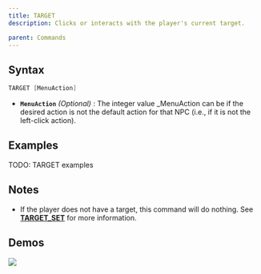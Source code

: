 ```yaml
---
title: TARGET
description: Clicks or interacts with the player's current target.

parent: Commands
--- 
```


## Syntax


```java
TARGET [MenuAction]
``` 
- **`MenuAction`** _(Optional)_ : The integer value _MenuAction can be if the desired action is not the default action for that NPC (i.e., if it is not the left-click action). 

## Examples


TODO: TARGET examples

## Notes


- If the player does not have a target, this command will do nothing. See **[TARGET_SET](target_set.md)** for more information.

## Demos

 
![](https://i.imgur.com/PEXvs0S.gif)
